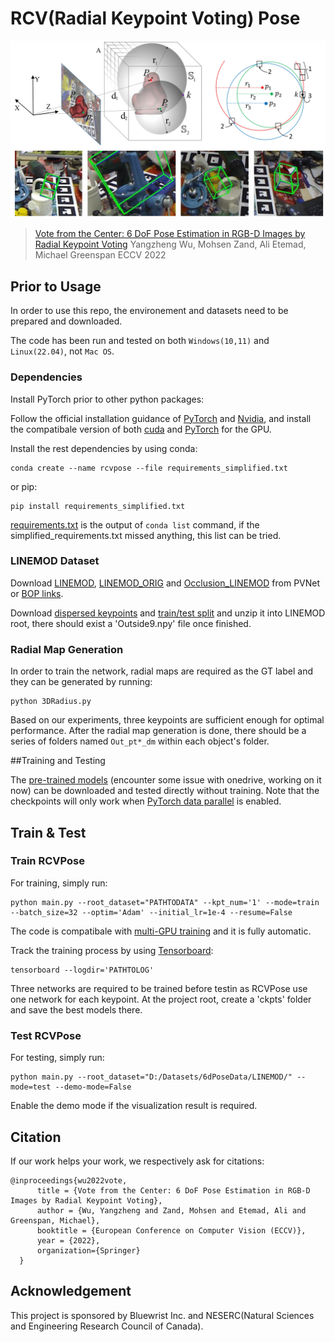 # RCV(Radial Keypoint Voting) Pose

![teaser](./doc/teaser_code.gif "Radial Voting")

> [Vote from the Center: 6 DoF Pose Estimation in RGB-D Images by Radial Keypoint Voting](https://arxiv.org/abs/2104.02527 "arxiv")
> Yangzheng Wu, Mohsen Zand, Ali Etemad, Michael Greenspan
> ECCV 2022

## Prior to Usage

In order to use this repo, the environement and datasets need to be prepared and downloaded.

The code has been run and tested on both `Windows(10,11)` and `Linux(22.04)`, not `Mac OS`.

### Dependencies

Install PyTorch prior to other python packages:

Follow the official installation guidance of [PyTorch](https://pytorch.org/) and [Nvidia](https://docs.nvidia.com/cuda/index.html), and install the compatibale version of both [cuda](https://developer.nvidia.com/cuda-downloads) and [PyTorch](https://pytorch.org/get-started/locally/) for the GPU.

Install the rest dependencies by using conda:

```
conda create --name rcvpose --file requirements_simplified.txt
```

or pip:

```
pip install requirements_simplified.txt
```

[requirements.txt](https://github.com/aaronWool/rcvpose/blob/main/requirements.txt) is the output of `conda list` command, if the simplified_requirements.txt missed anything, this list can be tried.

### LINEMOD Dataset

Download [LINEMOD](https://zjueducn-my.sharepoint.com/:u:/g/personal/pengsida_zju_edu_cn/EXK2K0B-QrNPi8MYLDFHdB8BQm9cWTxRGV9dQgauczkVYQ?e=beftUz), [LINEMOD_ORIG](https://zjueducn-my.sharepoint.com/:u:/g/personal/pengsida_zju_edu_cn/EaoGIPguY3FAgrFKKhi32fcB_nrMcNRm8jVCZQd7G_-Wbg?e=ig4aHk) and [Occlusion_LINEMOD](https://zjueducn-my.sharepoint.com/:u:/g/personal/pengsida_zju_edu_cn/ESXrP0zskd5IvvuvG3TXD-4BMgbDrHZ_bevurBrAcKE5Dg?e=r0EgoA) from PVNet or [BOP links](https://bop.felk.cvut.cz/datasets/).

Download [dispersed keypoints](https://queensuca-my.sharepoint.com/:u:/g/personal/16yw113_queensu_ca/EQdbKv9BHI5AiqmNaMWmpWUB-RqKf9HdM_tqN7msdtdjOQ?e=a9hNVP) and [train/test split](https://queensuca-my.sharepoint.com/:u:/g/personal/16yw113_queensu_ca/EUdgZviAX0RHo8y38PDWt-EBLjTEg6AxSWwJdjWFWhPR9w?e=bx8I62) and unzip it into LINEMOD root, there should exist a 'Outside9.npy' file once finished.

### Radial Map Generation

In order to train the network, radial maps are required as the GT label and they can be generated by running:

```
python 3DRadius.py
```

Based on our experiments, three keypoints are sufficient enough for optimal performance. After the radial map generation is done, there should be a series of folders named `Out_pt*_dm` within each object's folder.

##Training and Testing

The [pre-trained models](pending) (encounter some issue with onedrive, working on it now) can be downloaded and tested directly without training. Note that the checkpoints will only work when [PyTorch data parallel](https://pytorch.org/docs/stable/generated/torch.nn.DataParallel.html) is enabled.

## Train & Test

### Train RCVPose

For training, simply run:

```
python main.py --root_dataset="PATHTODATA" --kpt_num='1' --mode=train --batch_size=32 --optim='Adam' --initial_lr=1e-4 --resume=False
```

The code is compatibale with [multi-GPU training](https://pytorch.org/docs/stable/generated/torch.nn.DataParallel.html) and it is fully automatic.

Track the training process by using [Tensorboard](https://www.tensorflow.org/tensorboard):

```
tensorboard --logdir='PATHTOLOG'
```

Three networks are required to be trained before testin as RCVPose use one network for each keypoint.
At the project root, create a 'ckpts' folder and save the best models there.

### Test RCVPose

For testing, simply run:

```
python main.py --root_dataset="D:/Datasets/6dPoseData/LINEMOD/" --mode=test --demo-mode=False
```

Enable the demo mode if the visualization result is required.

## Citation

If our work helps your work, we respectively ask for citations:

    @inproceedings{wu2022vote,
          title = {Vote from the Center: 6 DoF Pose Estimation in RGB-D Images by Radial Keypoint Voting},
          author = {Wu, Yangzheng and Zand, Mohsen and Etemad, Ali and Greenspan, Michael},
          booktitle = {European Conference on Computer Vision (ECCV)},
          year = {2022},
          organization={Springer}
	  }

## Acknowledgement

This project is sponsored by Bluewrist Inc. and NESERC(Natural Sciences and Engineering Research Council of Canada).
